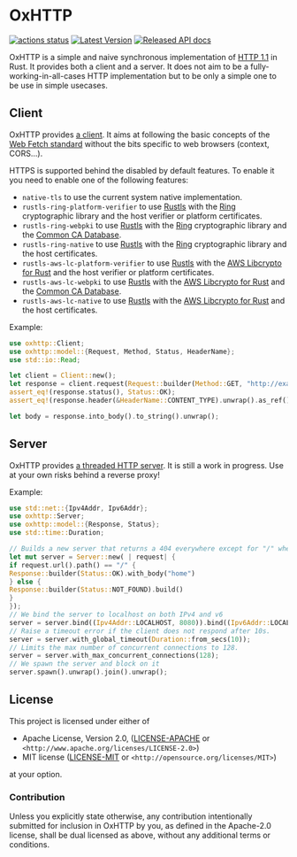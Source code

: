 OxHTTP
======

[![actions status](https://github.com/oxigraph/oxhttp/workflows/build/badge.svg)](https://github.com/oxigraph/oxhttp/actions)
[![Latest Version](https://img.shields.io/crates/v/oxhttp.svg)](https://crates.io/crates/oxhttp)
[![Released API docs](https://docs.rs/oxhttp/badge.svg)](https://docs.rs/oxhttp)

OxHTTP is a simple and naive synchronous implementation of [HTTP 1.1](https://httpwg.org/http-core/) in Rust.
It provides both a client and a server.
It does not aim to be a fully-working-in-all-cases HTTP implementation
but to be only a simple one to be use in simple usecases.

## Client

OxHTTP provides [a client](https://docs.rs/oxhttp/latest/oxhttp/struct.Client.html).
It aims at following the basic concepts of the [Web Fetch standard](https://fetch.spec.whatwg.org/) without the bits
specific to web browsers (context, CORS...).

HTTPS is supported behind the disabled by default features.
To enable it you need to enable one of the following features:

* `native-tls` to use the current system native implementation.
* `rustls-ring-platform-verifier` to use [Rustls](https://github.com/rustls/rustls) with
  the [Ring](https://github.com/briansmith/ring) cryptographic library and the host verifier or platform certificates.
* `rustls-ring-webpki` to use [Rustls](https://github.com/rustls/rustls) with
  the [Ring](https://github.com/briansmith/ring) cryptographic library and
  the [Common CA Database](https://www.ccadb.org/).
* `rustls-ring-native` to use [Rustls](https://github.com/rustls/rustls) with
  the [Ring](https://github.com/briansmith/ring) cryptographic library and the host certificates.
* `rustls-aws-lc-platform-verifier` to use [Rustls](https://github.com/rustls/rustls) with
  the [AWS Libcrypto for Rust](https://github.com/aws/aws-lc-rs/ring) and the host verifier or platform certificates.
* `rustls-aws-lc-webpki` to use [Rustls](https://github.com/rustls/rustls) with
  the [AWS Libcrypto for Rust](https://github.com/aws/aws-lc-rs/ring) and
  the [Common CA Database](https://www.ccadb.org/).
* `rustls-aws-lc-native` to use [Rustls](https://github.com/rustls/rustls) with
  the [AWS Libcrypto for Rust](https://github.com/aws/aws-lc-rs/ring) and the host certificates.

Example:

```rust
use oxhttp::Client;
use oxhttp::model::{Request, Method, Status, HeaderName};
use std::io::Read;

let client = Client::new();
let response = client.request(Request::builder(Method::GET, "http://example.com".parse().unwrap()).build()).unwrap();
assert_eq!(response.status(), Status::OK);
assert_eq!(response.header(&HeaderName::CONTENT_TYPE).unwrap().as_ref(), b"text/html; charset=UTF-8");

let body = response.into_body().to_string().unwrap();
```

## Server

OxHTTP provides [a threaded HTTP server](https://docs.rs/oxhttp/latest/oxhttp/struct.Server.html).
It is still a work in progress. Use at your own risks behind a reverse proxy!

Example:

```rust no_run
use std::net::{Ipv4Addr, Ipv6Addr};
use oxhttp::Server;
use oxhttp::model::{Response, Status};
use std::time::Duration;

// Builds a new server that returns a 404 everywhere except for "/" where it returns the body 'home'
let mut server = Server::new( | request| {
if request.url().path() == "/" {
Response::builder(Status::OK).with_body("home")
} else {
Response::builder(Status::NOT_FOUND).build()
}
});
// We bind the server to localhost on both IPv4 and v6
server = server.bind((Ipv4Addr::LOCALHOST, 8080)).bind((Ipv6Addr::LOCALHOST, 8080));
// Raise a timeout error if the client does not respond after 10s.
server = server.with_global_timeout(Duration::from_secs(10));
// Limits the max number of concurrent connections to 128.
server = server.with_max_concurrent_connections(128);
// We spawn the server and block on it
server.spawn().unwrap().join().unwrap();
```

## License

This project is licensed under either of

* Apache License, Version 2.0, ([LICENSE-APACHE](LICENSE-APACHE) or
  `<http://www.apache.org/licenses/LICENSE-2.0>`)
* MIT license ([LICENSE-MIT](LICENSE-MIT) or
  `<http://opensource.org/licenses/MIT>`)

at your option.

### Contribution

Unless you explicitly state otherwise, any contribution intentionally submitted for inclusion in OxHTTP by you, as
defined in the Apache-2.0 license, shall be dual licensed as above, without any additional terms or conditions.
